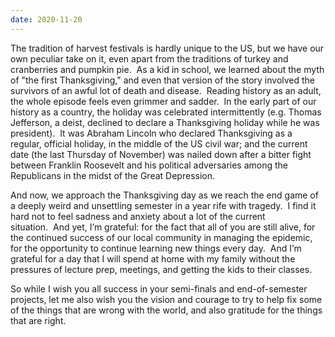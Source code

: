 ```yaml
---
date: 2020-11-20
---
```


The tradition of harvest festivals is hardly unique to the US, but we have our
own peculiar take on it, even apart from the traditions of turkey and
cranberries and pumpkin pie.  As a kid in school, we learned about the myth of
"the first Thanksgiving," and even that version of the story involved the
survivors of an awful lot of death and disease.  Reading history as an adult,
the whole episode feels even grimmer and sadder.  In the early part of our
history as a country, the holiday was celebrated intermittently (e.g. Thomas
Jefferson, a deist, declined to declare a Thanksgiving holiday while he was
president).  It was Abraham Lincoln who declared Thanksgiving as a regular,
official holiday, in the middle of the US civil war; and the current date (the
last Thursday of November) was nailed down after a bitter fight between
Franklin Roosevelt and his political adversaries among the Republicans in the
midst of the Great Depression.

And now, we approach the Thanksgiving day as we reach the end game of a deeply
weird and unsettling semester in a year rife with tragedy.  I find it hard not
to feel sadness and anxiety about a lot of the current situation.  And yet, I’m
grateful: for the fact that all of you are still alive, for the continued
success of our local community in managing the epidemic, for the opportunity to
continue learning new things every day.  And I’m grateful for a day that I will
spend at home with my family without the pressures of lecture prep, meetings,
and getting the kids to their classes.

So while I wish you all success in your semi-finals and end-of-semester
projects, let me also wish you the vision and courage to try to help fix some
of the things that are wrong with the world, and also gratitude for the things
that are right.
